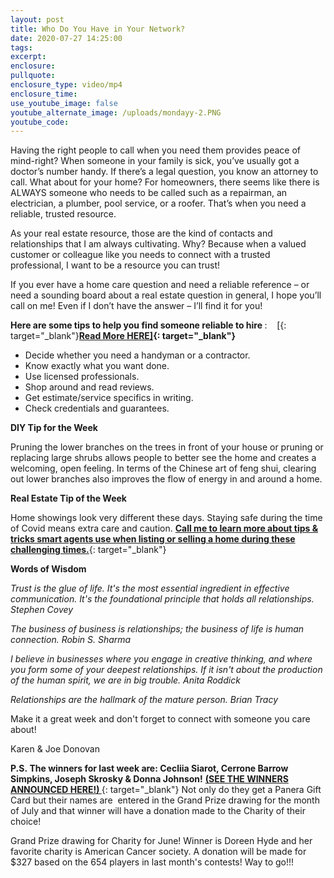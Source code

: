 ```yaml
---
layout: post
title: Who Do You Have in Your Network?
date: 2020-07-27 14:25:00
tags:
excerpt:
enclosure:
pullquote:
enclosure_type: video/mp4
enclosure_time:
use_youtube_image: false
youtube_alternate_image: /uploads/mondayy-2.PNG
youtube_code:
---
```


Having the right people to call when you need them provides peace of mind-right? When someone in your family is sick, you’ve usually got a doctor’s number handy. If there’s a legal question, you know an attorney to call. What about for your home? For homeowners, there seems like there is ALWAYS someone who needs to be called such as a repairman, an electrician, a plumber, pool service, or a roofer. That’s when you need a reliable, trusted resource.

As your real estate resource, those are the kind of contacts and relationships that I am always cultivating. Why? Because when a valued customer or colleague like you needs to connect with a trusted professional, I want to be a resource you can trust\!

If you ever have a home care question and need a reliable reference – or need a sounding board about a real estate question in general, I hope you’ll call on me\! Even if I don’t have the answer – I’ll find it for you\!&nbsp;

**Here are some tips to help you&nbsp;**find**&nbsp;someone&nbsp;**reliable**&nbsp;to hire&nbsp;**\: &nbsp; &nbsp;[\[](https://t.e2ma.net/click/vhxn3b/zwff20l/by8z2d){: target="_blank"}**[Read More HERE\]](https://t.e2ma.net/click/vhxn3b/zwff20l/rq9z2d){: target="_blank"}**

* Decide whether you need a handyman or a contractor.&nbsp;
* Know exactly what you want done.&nbsp;
* Use licensed professionals.&nbsp;
* Shop around and read reviews.&nbsp;
* Get estimate/service specifics in writing.&nbsp;
* Check credentials and guarantees.

**DIY Tip for the Week**

Pruning the lower branches on the trees in front of your house or pruning or replacing large shrubs allows people to better see the home and creates a welcoming, open feeling. In terms of the Chinese art of feng shui, clearing out lower branches also improves the flow of energy in and around a home.

**Real Estate Tip of the Week**

Home showings look very different these days. Staying safe during the time of Covid means extra care and caution.&nbsp;[**Call me to learn more about tips & tricks smart agents use when listing or selling a home during these challenging times.**](https://t.e2ma.net/click/vhxn3b/zwff20l/7ia02d){: target="_blank"}

**Words of Wisdom**

*Trust is the glue of life. It's the most essential ingredient in effective communication. It's the foundational principle that holds all relationships. Stephen Covey*

*The business of business is relationships; the business of life is human connection. Robin S. Sharma*

*I believe in businesses where you engage in creative thinking, and where you form some of your deepest relationships. If it isn't about the production of the human spirit, we are in big trouble. Anita Roddick*

*Relationships are the hallmark of the mature person. Brian Tracy*

Make it a great week and don't forget to connect with someone you care about\!

Karen & Joe Donovan

**P.S.&nbsp;**The winners for last week are:&nbsp;**Cecliia Siarot, Cerrone Barrow Simpkins, Joseph Skrosky & Donna Johnson****\!**&nbsp;[**(SEE THE WINNERS ANNOUNCED HERE\!)&nbsp;**](https://t.e2ma.net/click/vhxn3b/zwff20l/nbb02d){: target="_blank"}&nbsp;Not only do they get a Panera Gift Card but their names are&nbsp; entered in the Grand Prize drawing for the month of July and that winner will have a donation made to the Charity of their choice\!&nbsp;

Grand Prize drawing for Charity for June\! Winner is Doreen Hyde and her favorite charity is American Cancer society. A donation will be made for $327 based on the 654 players in last month's contests\! Way to go\!\!\!&nbsp;